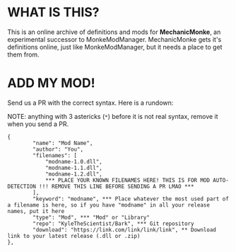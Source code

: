 # WHAT IS THIS?
This is an online archive of definitions and mods for **MechanicMonke**, an experimental successor to MonkeModManager. MechanicMonke gets it's definitions online, just like MonkeModManager, but it needs a place to get them from.

# ADD MY MOD!
Send us a PR with the correct syntax. Here is a rundown:

NOTE: anything with 3 astericks (```*```) before it is not real syntax, remove it when you send a PR.
```
{
        "name": "Mod Name",
        "author": "You",
        "filenames": [
            "modname-1.0.dll",
            "modname-1.1.dll",
            "modname-1.2.dll",
            *** PLACE YOUR KNOWN FILENAMES HERE! THIS IS FOR MOD AUTO-DETECTION !!! REMOVE THIS LINE BEFORE SENDING A PR LMAO ***
        ],
        "keyword": "modname", *** Place whatever the most used part of a filename is here, so if you have "modname" in all your release names, put it here
        "type": "Mod", *** "Mod" or "Library"
        "repo": "KyleTheScientist/Bark", *** Git repository
        "download": "https://link.com/link/link/link", ** Download link to your latest release (.dll or .zip)
},
```
